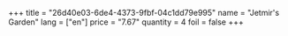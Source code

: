 +++
title = "26d40e03-6de4-4373-9fbf-04c1dd79e995"
name = "Jetmir's Garden"
lang = ["en"]
price = "7.67"
quantity = 4
foil = false
+++
